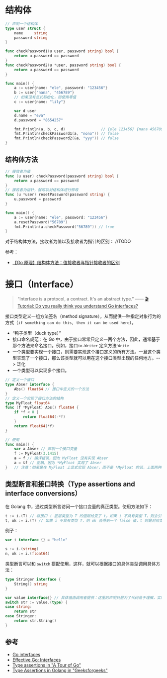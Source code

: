 
# 结构体
```go
// 声明一个结构体
type user struct {
	name     string
	password string
}

func checkPassword1(u user, password string) bool {
	return u.password == password
}
func checkPassword2(u *user, password string) bool {
	return u.password == password
}

func main() {
	a := user{name: "ele", password: "123456"}
	b := user{"nana", "456789"}
    // 如果没有显式初始化，则使用零值
	c := user{name: "lily"}

	var d user
	d.name = "eva"
	d.password = "8654257"

	fmt.Println(a, b, c, d)                // {ele 123456} {nana 456789} {lily } {eva 8654257}
	fmt.Println(checkPassword1(a, "nono")) // false
	fmt.Println(checkPassword2(&a, "yyy")) // false
}
```

## 结构体方法
```go
// 接收者为值
func (u user) checkPassword(password string) bool {
	return u.password == password
}
// 接收者为指针，就可以对结构体进行修改
func (u *user) resetPassword(password string) {
	u.password = password
}

func main() {
	a := user{name: "ele", password: "123456"}
	a.resetPassword("56789")
	fmt.Println(a.checkPassword("56789")) // true
}
```

对于结构体方法，接收者为值以及接收者为指针的区别：
//TODO

参考：
- [【Go 原理】结构体方法：值接收者与指针接收者的区别](https://imageslr.com/2019/11/12/go-underlying-struct-method.html)

# 接口（Interface）

> “Interface is a protocol, a contract. It's an abstract type.” —— [🎬 Tutorial: Do you really think you understand Go interfaces?](https://www.youtube.com/watch?v=qJKQZKGZgf0)

接口类型定义一组方法签名（method signature），从而提供一种指定对象行为的方式（`if something can do this, then it can be used here`）。
- “鸭子类型（duck type）”
- 接口命名规范：在 Go 中，由于接口常常只定义一两个方法，因此，通常基于那个方法来命名接口。例如，接口`io.Writer` 定义方法 `Write`
- 一个类型要实现一个接口，则需要实现这个接口定义的所有方法。一旦这个类型实现了一个接口，那么该类型就可以用在这个接口类型出现的任何地方。--> 泛化
- 一个类型可以实现多个接口。

```go
// 定义一个接口
type Abser interface {
	Abs() float64 // 接口中定义的一个方法
}
// 定义一个实现了接口方法的结构
type MyFloat float64
func (f *MyFloat) Abs() float64 {
	if *f < 0 {
		return float64(-*f)
	}
	return float64(*f)
}

// 使用
func main() {
	var a Abser // 声明一个接口变量
	f := MyFloat(3.1415)
	a = f // 编译错误，因为 MyFloat 没有实现 Abser
	a = &f // 正确，因为 *MyFloat 实现了 Abser
}	// 注意：如果是在 MyFloat 上显式实现 Abser，而不是 *MyFloat 的话，上面两种用法都会编译通过
```

## 类型断言和接口转换（Type assertions and interface conversions）

在 Golang 中，通过类型断言访问一个接口变量的真正类型。使用方法如下：
```go
t := i.(T) // 将接口 i 底层类型为 T 的值赋给变了 t。如果 i 不具有类型 T，则会引发 panic。
t, ok := i.(T) // 如果 i 不具有类型 T，则 ok 会得到一个 false 值，t 则是对应类型的零值。通过这种方式，避免 panic。
```

例子：
```go
var i interface {} = "hello"

s := i.(string)
n, ok := i.(float64)
```

类型断言可以和 `switch` 搭配使用，这样，就可以根据接口的具体类型调用具体方法：
```go
type Stringer interface {
	String() string
}

var value interface{} // 具体值由调用者提供：这里的声明只是为了代码易于理解，实际上这个值应该由调用者传入。
switch str := value.(type) {
case string:
	return str
case Stringer:
	return str.String()
}

```


## 参考
- [Go interfaces](https://go.dev/tour/methods/9)
- [Effective Go: Interfaces](https://go.dev/doc/effective_go#interfaces)
- [Type assertions in "A Tour of Go"](https://go.dev/tour/methods/15)
- [Type Assertions in Golang in "Geeksforgeeks"](https://www.geeksforgeeks.org/type-assertions-in-golang/)
